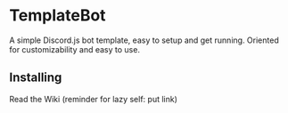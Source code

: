 # TemplateBot
A simple Discord.js bot template, easy to setup and get running. Oriented for customizability and easy to use.

## Installing
Read the Wiki (reminder for lazy self: put link)
